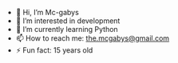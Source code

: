 - 👋 Hi, I’m Mc-gabys
- 👀 I’m interested in development
- 🌱 I’m currently learning Python
- 📫 How to reach me: the.mcgabys@gmail.com
- ⚡ Fun fact: 15 years old

<!---
Mc-gabys/Mc-gabys is a ✨ special ✨ repository because its `README.md` (this file) appears on your GitHub profile.
You can click the Preview link to take a look at your changes.
--->
